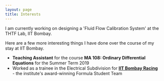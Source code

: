 ```yaml
---
layout: page
title: Interests
---
```


I am currently working on designing a 'Fluid Flow Calibration System' at the THTF Lab, IIT Bombay.

Here are a few more interesting things I have done over the course of my stay at IIT Bombay.
- **Teaching Assistant** for the course **MA 108: Ordinary Differential Equations** for the Summer Term 2019
- Worked as a trainee in the Electrical Subdivision for [**IIT Bombay Racing**](https://www.iitbracing.org) - the institute's award-winning Formula Student Team
